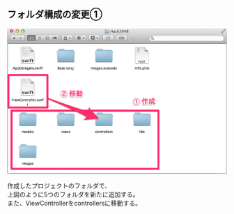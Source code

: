 ##  フォルダ構成の変更①

![](img/folder-change.png)

作成したプロジェクトのフォルダで、  
上図のように5つのフォルダを新たに追加する。  
また、ViewControllerをcontrollersに移動する。